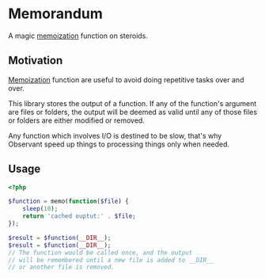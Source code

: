 # Memorandum

A magic [memoization](https://en.wikipedia.org/wiki/Memoization) function on steroids.

## Motivation

[Memoization](https://en.wikipedia.org/wiki/Memoization) function are useful to avoid doing repetitive tasks over and over.

This library stores the output of a function. If any of the function's argument are files or folders, the output will be deemed
as valid until any of those files or folders are either modified or removed.

Any function which involves I/O is destined to be slow, that's why Observant speed up things to processing things only when
needed.

## Usage


```php
<?php

$function = memo(function($file) {
    sleep(10);
    return 'cached ouptut:' . $file;
});

$result = $function(__DIR__);
$result = $function(__DIR__);
// The function would be called once, and the output
// will be remembered until a new file is added to __DIR__
// or another file is removed.
```
